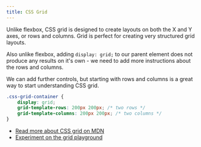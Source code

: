 ```yaml
---
title: CSS Grid
---
```


<div class="panels">
<div>

Unlike flexbox, CSS grid is designed to create layouts on both the X and Y axes, or rows and columns. Grid is perfect for creating very structured grid layouts.

Also unlike flexbox, adding `display: grid;` to our parent element does not produce any results on it's own - we need to add more instructions about the rows and columns.

We can add further controls, but starting with rows and columns is a great way to start understanding CSS grid.

</div>
<div>

```css
.css-grid-container {
    display: grid;
    grid-template-rows: 200px 200px; /* two rows */
    grid-template-columns: 200px 200px; /* two columns */
}
```

- [Read more about CSS grid on MDN](https://developer.mozilla.org/en-US/docs/Web/CSS/CSS_grid_layout)
- [Experiment on the grid playground](https://grid.layoutit.com/)

</div>
</div>
